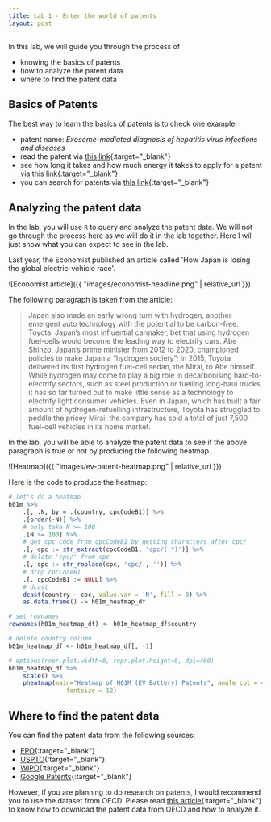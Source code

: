 ```yaml
---
title: Lab 1 - Enter the world of patents
layout: post
---
```


In this lab, we will guide you through the process of

- knowing the basics of patents
- how to analyze the patent data
- where to find the patent data


## Basics of Patents

The best way to learn the basics of patents is to check one example:

- patent name: *Exosome-mediated diagnosis of hepatitis virus infections and diseases*
- read the patent via [this link](https://worldwide.espacenet.com/patent/search/family/050682048/publication/US10495640B2?q=US201615377054){:target="_blank"}
- see how long it takes and how much energy it takes to apply for a patent via [this link](https://register.epo.org/ipfwretrieve?apn=US.201615377054.A&lng=en){:target="_blank"}
- you can search for patents via [this link](https://worldwide.espacenet.com/?locale=en_EP){:target="_blank"}


## Analyzing the patent data

In the lab, you will use `R` to query and analyze the patent data. We will not go through
the process here as we will do it in the lab together. Here I will just show what
you can expect to see in the lab.

Last year, the Economist published an article called 'How Japan is losing the global
electric-vehicle race'. 

![Economist article]({{ "images/economist-headline.png" | relative_url }})

The following paragraph is taken from the article:

> Japan also made an early wrong turn with hydrogen, another emergent auto technology with the potential to be carbon-free. Toyota, Japan’s most influential carmaker, bet that using hydrogen fuel-cells would become the leading way to electrify cars. Abe Shinzo, Japan’s prime minister from 2012 to 2020, championed policies to make Japan a “hydrogen society”; in 2015, Toyota delivered its first hydrogen fuel-cell sedan, the Mirai, to Abe himself. While hydrogen may come to play a big role in decarbonising hard-to-electrify sectors, such as steel production or fuelling long-haul trucks, it has so far turned out to make little sense as a technology to electrify light consumer vehicles. Even in Japan, which has built a fair amount of hydrogen-refuelling infrastructure, Toyota has struggled to peddle the pricey Mirai: the company has sold a total of just 7,500 fuel-cell vehicles in its home market.

In the lab, you will be able to analyze the patent data to see if the above paragraph is true or not by producing the following heatmap.

![Heatmap]({{ "images/ev-patent-heatmap.png" | relative_url }})


Here is the code to produce the heatmap:

```R
# let's do a heatmap
h01m %>%
    .[, .N, by = .(country, cpcCodeB1)] %>%
    .[order(-N)] %>%
    # only take N >= 100
    .[N >= 100] %>%
    # get cpc code from cpcCodeB1 by getting characters after cpc/
    .[, cpc := str_extract(cpcCodeB1, 'cpc/(.*)')] %>%
    # delete 'cpc/' from cpc
    .[, cpc := str_replace(cpc, 'cpc/', '')] %>%
    # drop cpcCodeB1
    .[, cpcCodeB1 := NULL] %>%
    # dcast
    dcast(country ~ cpc, value.var = 'N', fill = 0) %>%
    as.data.frame() -> h01m_heatmap_df

# set rownames
rownames(h01m_heatmap_df) <- h01m_heatmap_df$country

# delete country column
h01m_heatmap_df <- h01m_heatmap_df[, -1]

# options(repr.plot.width=8, repr.plot.height=8, dpi=400)
h01m_heatmap_df %>%
    scale() %>%
    pheatmap(main="Heatmap of H01M (EV Battery) Patents", angle_col = 45,
                fontsize = 12)
```


## Where to find the patent data

You can find the patent data from the following sources:

- [EPO](https://www.epo.org/){:target="_blank"}
- [USPTO](https://www.uspto.gov/){:target="_blank"}
- [WIPO](https://www.wipo.int/){:target="_blank"}
- [Google Patents](https://patents.google.com/){:target="_blank"}


However, if you are planning to do research on patents, I would recommend you to use the 
dataset from OECD. Please read [this article](https://oceanumeric.github.io/blog/guide-to-patent){:target="_blank"} to know how to download the patent data from OECD and how to analyze it.